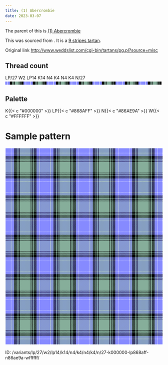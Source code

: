 ```yaml
---
title: (1) Abercrombie
date: 2023-03-07
---
```

The parent of this is [(1) Abercrombie](/tartans/lp/27/w2/lp14/k14/n4/k4/n4/k4/n/27/)


This was sourced from <no value>.  It is a [9 stripes tartan](/stripes/stripes9/).

Original link http://www.weddslist.com/cgi-bin/tartans/pg.pl?source=misc

## Thread count
LP/27 W2 LP14 K14 N4 K4 N4 K4 N/27
![Sett](sett.png)

## Palette
K{{< c "#000000" >}} LP{{< c "#868AFF" >}} N{{< c "#86AE9A" >}} W{{< c "#FFFFFF" >}}

# Sample pattern

![Tartan detail](tartan.png "LP/27 W2 LP14 K14 N4 K4 N4 K4 N/27 tartan")

ID: /variants/lp/27/w2/lp14/k14/n4/k4/n4/k4/n/27-k000000-lp868aff-n86ae9a-wffffff/